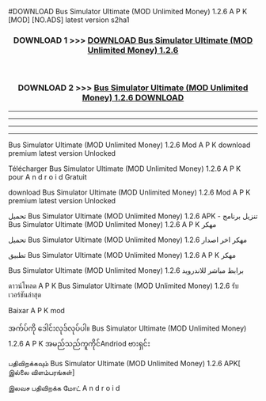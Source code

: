 #DOWNLOAD Bus Simulator  Ultimate (MOD Unlimited Money) 1.2.6 A P K [MOD] [NO.ADS] latest version s2ha1



<div align="center">

<h3>DOWNLOAD 1 >>> <a href="https://teeasianyam.web.app?sq=Bus Simulator  Ultimate (MOD Unlimited Money) 1.2.6">DOWNLOAD Bus Simulator  Ultimate (MOD Unlimited Money) 1.2.6 </a></h3><br>

<h3>DOWNLOAD 2 >>> <a href="https://teeasianyam.web.app?sq=Bus Simulator  Ultimate (MOD Unlimited Money) 1.2.6 ">Bus Simulator  Ultimate (MOD Unlimited Money) 1.2.6  DOWNLOAD </a></h3>

</div>


----------------------------------------------------------

----------------------------------------------------------

----------------------------------------------------------

----------------------------------------------------------


Bus Simulator  Ultimate (MOD Unlimited Money) 1.2.6  Mod A P K download premium latest version Unlocked

Télécharger Bus Simulator  Ultimate (MOD Unlimited Money) 1.2.6  A P K pour A n d r o i d Gratuit

download Bus Simulator  Ultimate (MOD Unlimited Money) 1.2.6  Mod A P K premium latest version Unlocked

تحميل Bus Simulator  Ultimate (MOD Unlimited Money) 1.2.6  APK - تنزيل برنامج Bus Simulator  Ultimate (MOD Unlimited Money) 1.2.6  A P K مهكر

تحميل Bus Simulator  Ultimate (MOD Unlimited Money) 1.2.6  مهكر اخر اصدار

تطبيق Bus Simulator  Ultimate (MOD Unlimited Money) 1.2.6  A P K مهكر

Bus Simulator  Ultimate (MOD Unlimited Money) 1.2.6  برابط مباشر للاندرويد

ดาวน์โหลด A P K Bus Simulator  Ultimate (MOD Unlimited Money) 1.2.6  รับเวอร์ชันล่าสุด

Baixar A P K mod

အက်ပ်ကို ဒေါင်းလုဒ်လုပ်ပါ။ Bus Simulator  Ultimate (MOD Unlimited Money) 1.2.6  A P K အမည်သည်ကူကိုင်Andriod ဗားရှင်း

பதிவிறக்கவும் Bus Simulator  Ultimate (MOD Unlimited Money) 1.2.6  APK[ இல்லை விளம்பரங்கள்] 
 
இலவச பதிவிறக்க மோட் A n d r o i d



